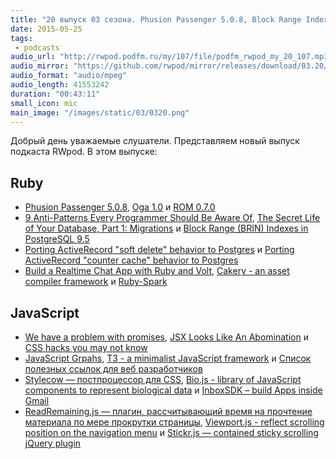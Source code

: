 ```yaml
---
title: "20 выпуск 03 сезона. Phusion Passenger 5.0.8, Block Range Indexes in PostgreSQL, Cakery, T3, Stylecow, Bio.js и прочее"
date: 2015-05-25
tags:
 - podcasts
audio_url: "http://rwpod.podfm.ru/my/107/file/podfm_rwpod_my_20_107.mp3"
audio_mirror: "https://github.com/rwpod/mirror/releases/download/03.20/0320.mp3"
audio_format: "audio/mpeg"
audio_length: 41553242
duration: "00:43:11"
small_icon: mic
main_image: "/images/static/03/0320.png"
---
```


Добрый день уважаемые слушатели. Представляем новый выпуск подкаста RWpod. В этом выпуске:

## Ruby

 - [Phusion Passenger 5.0.8](https://blog.phusion.nl/2015/05/20/phusion-passenger-5-0-8-new-debian-packages-red-hat-packages-bug-fixes/), [Oga 1.0](http://yorickpeterse.com/articles/oga-1-0-released/) и [ROM 0.7.0](http://rom-rb.org/blog/2015/05/18/rom-0-7-0-released/)
 - [9 Anti-Patterns Every Programmer Should Be Aware Of](http://sahandsaba.com/nine-anti-patterns-every-programmer-should-be-aware-of-with-examples.html), [The Secret Life of Your Database, Part 1: Migrations](http://vaidehijoshi.github.io/blog/2015/05/19/the-secret-life-of-your-database-part-1-migrations/) и [Block Range (BRIN) Indexes in PostgreSQL 9.5](http://pythonsweetness.tumblr.com/post/119568339102/block-range-brin-indexes-in-postgresql-9-5)
 - [Porting ActiveRecord "soft delete" behavior to Postgres](http://shuber.io/porting-activerecord-soft-delete-behavior-to-postgres/) и [Porting ActiveRecord "counter cache" behavior to Postgres](http://shuber.io/porting-activerecord-counter-cache-behavior-to-postgres/)
 - [Build a Realtime Chat App with Ruby and Volt](http://datamelon.io/blog/2015/building-a-chat-app-in-volt.html), [Cakery - an asset compiler framework](https://github.com/sotownsend/cakery) и [Ruby-Spark](http://ondra-m.github.io/ruby-spark/)

## JavaScript

 - [We have a problem with promises](http://pouchdb.com/2015/05/18/we-have-a-problem-with-promises.html), [JSX Looks Like An Abomination](https://medium.com/javascript-scene/jsx-looks-like-an-abomination-1c1ec351a918) и [CSS hacks you may not know](http://vilcins.lv/blog/2015/CSS-hacks-you-may-not-know/)
 - [JavaScript Grpahs](http://www.jsgraphs.com/), [T3 - a minimalist JavaScript framework](http://t3js.org/) и [Список полезных ссылок для веб разработчиков](http://wwwhere.io/)
 - [Stylecow — постпроцессор для CSS](http://stylecow.github.io/), [Bio.js - library of JavaScript components to represent biological data](http://biojs.net/) и [InboxSDK – build Apps inside Gmail](https://www.inboxsdk.com/)
 - [ReadRemaining.js — плагин, рассчитывающий время на прочтение материала по мере прокрутки страницы](http://aerolab.github.io/readremaining.js/), [Viewport.js - reflect scrolling position on the navigation menu](http://asvd.github.io/viewport/) и [Stickr.js — contained sticky scrolling jQuery plugin](http://banago.github.io/Stickr.js/)

<!--more-->

